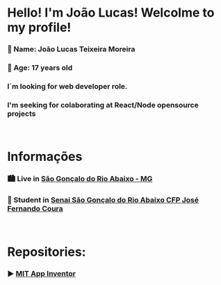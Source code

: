 # Hello! I'm João Lucas! Welcolme to my profile!
### :bust_in_silhouette: Name: João Lucas Teixeira Moreira
### :bust_in_silhouette: Age: 17 years old

### I´m looking for web developer role.

### I'm seeking for colaborating at React/Node opensource projects

<br>

# Informações
### :cityscape: Live in [São Gonçalo do Rio Abaixo - MG](https://goo.gl/maps/EuYBAs4jLspRrbYNA)
### :book: Student in [Senai São Gonçalo do Rio Abaixo CFP José Fernando Coura](https://goo.gl/maps/r7xcXAuoZVSwBhbV9)

<br>

# Repositories:

### :arrow_forward: [MIT App Inventor](https://github.com/JLTM2022/MEUS_PROJETOS_NO_APP_INVENTOR)
